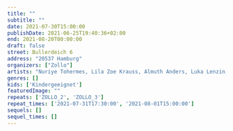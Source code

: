```yaml
---
title: ""
subtitle: ""
date: 2021-07-30T15:00:00
publishDate: 2021-06-25T19:40:36+02:00
end: 2021-08-20T00:00:00
draft: false
street: Bullerdeich 6
address: "20537 Hamburg"
organizers: ["Zollo"]
artists: "Nuriye Tohermes, Lila Zoe Krauss, Almuth Anders, Luka Lenzin, Jan Rasehorn, Leon Lechner. Daniel Möring"
genres: []
kids: ['Kindergeeignet']
featuredImage: ""
repeats: ['ZOLLO_2', 'ZOLLO_3']
repeat_times: ['2021-07-31T17:30:00', '2021-08-01T15:00:00']
sequels: []
sequel_times: []
---
```



